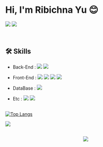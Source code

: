 # Hi, I'm Ribichna Yu 😊
<a target="_blank" href="mailto:ryuneng2@gmail.com"><img src="https://img.shields.io/badge/Gmail-EA4335?style=for-the-badge&logo=Gmail&logoColor=white"/></a>
<a target="_blank" href="https://velog.io/@ryuneng2"><img src="https://img.shields.io/badge/Tech Blog-20C997?style=for-the-badge&logo=Velog&logoColor=white"/></a>

<br>

## 🛠️ Skills
- Back-End :
  <img src="https://img.shields.io/badge/Java-000000?style=flat-square&logo=openjdk&logoColor=white"/>
  <img src="https://img.shields.io/badge/Spring Boot-6DB33F?style=flat-square&logo=springboot&logoColor=white"/>

- Front-End :
  <img src="https://img.shields.io/badge/JavaScript-F7DF1E?style=flat-square&logo=javascript&logoColor=white"/>
  <img src="https://img.shields.io/badge/HTML-E34F26?style=flat-square&logo=html5&logoColor=white"/>
  <img src="https://img.shields.io/badge/CSS-1572B6?style=flat-square&logo=css3&logoColor=white"/>
  <img src="https://img.shields.io/badge/BootStrap-7952B3?style=flat-square&logo=bootstrap&logoColor=white"/>

- DataBase :
  <img src="https://img.shields.io/badge/MySQL-4479A1?style=flat-square&logo=mysql&logoColor=white"/>

- Etc :
  <img src="https://img.shields.io/badge/IntelliJ-000000?style=flat-square&logo=IntelliJ IDEA&logoColor=white"/>
  <img src="https://img.shields.io/badge/GitHub-181717?style=flat-square&logo=Github&logoColor=white"/>

<br>

<a href="https://github.com/anuraghazra/github-readme-stats">
  <img src="https://camo.githubusercontent.com/0d9050f0d88e9b1fbcdcaf8903b8af060f8ffd6623c7b5b4047d903aedc71134/68747470733a2f2f6769746875622d726561646d652d73746174732e76657263656c2e6170702f6170692f746f702d6c616e67732f3f757365726e616d653d7279756e656e67266c61796f75743d636f6d70616374" alt="Top Langs" data-canonical-src="https://github-readme-stats.vercel.app/api/top-langs/?username=ryuneng&amp;layout=compact" style="max-width: 100%;">
</a>

<a href="https://hits.seeyoufarm.com"><img src="https://hits.seeyoufarm.com/api/count/incr/badge.svg?url=https%3A%2F%2Fgithub.com%2Fryuneng%2Fhit-counter&count_bg=%23000000&title_bg=%23000000&icon=github.svg&icon_color=%23E7E7E7&title=hits&edge_flat=false"/></a>

<br>

<div align="center">
  <a href="https://github.com/devxb/gitanimals">
    <img src="https://render.gitanimals.org/farms/ryuneng"/>
  </a>
</div>

<!--
   기술스택 뱃지 이미지
    - 사이트
      https://simpleicons.org/?q=openjdk
    - 사용방법
      <img src="https://img.shields.io/badge/{뱃지이름}-{뱃지색깔}?style={뱃지스타일}&logo={로고이름}&logoColor={로고색깔}"/>
    - VS Code 뱃지
      <img src="https://img.shields.io/badge/VS Code-007ACC?style=flat-square&logo=visualstudiocode&logoColor=white"/>
    - 오라클 뱃지
      <img src="https://img.shields.io/badge/Oracle-F80000?style=flat-square&logo=oracle&logoColor=white"/>
    - 이클립스 뱃지
      <img src="https://img.shields.io/badge/Eclipse-2C2255?style=flat-square&logo=eclipseide&logoColor=white"/>
-->
